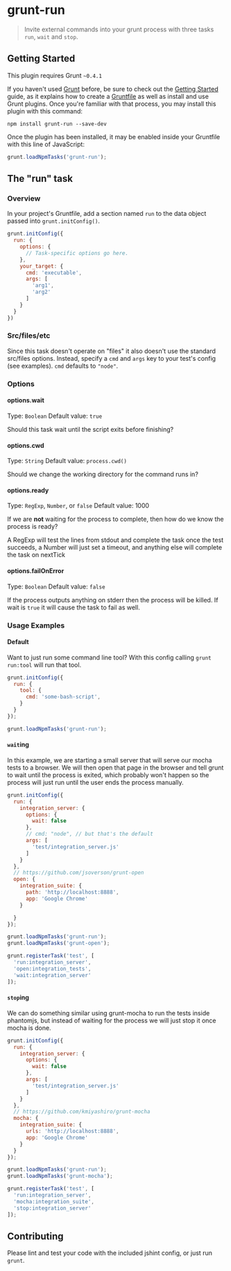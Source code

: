 # grunt-run

> Invite external commands into your grunt process with three tasks `run`, `wait` and `stop`.

## Getting Started
This plugin requires Grunt `~0.4.1`

If you haven't used [Grunt](http://gruntjs.com/) before, be sure to check out the [Getting Started](http://gruntjs.com/getting-started) guide, as it explains how to create a [Gruntfile](http://gruntjs.com/sample-gruntfile) as well as install and use Grunt plugins. Once you're familiar with that process, you may install this plugin with this command:

```shell
npm install grunt-run --save-dev
```

Once the plugin has been installed, it may be enabled inside your Gruntfile with this line of JavaScript:

```js
grunt.loadNpmTasks('grunt-run');
```

## The "run" task

### Overview
In your project's Gruntfile, add a section named `run` to the data object passed into `grunt.initConfig()`.

```js
grunt.initConfig({
  run: {
    options: {
      // Task-specific options go here.
    },
    your_target: {
      cmd: 'executable',
      args: [
        'arg1',
        'arg2'
      ]
    }
  }
})
```

### Src/files/etc

Since this task doesn't operate on "files" it also doesn't use the standard src/files options. Instead, specify a `cmd` and `args` key to your test's config (see examples). `cmd` defaults to `"node"`.


### Options

#### options.wait
Type: `Boolean`
Default value: `true`

Should this task wait until the script exits before finishing?

#### options.cwd
Type: `String`
Default value: `process.cwd()`

Should we change the working directory for the command runs in?

#### options.ready
Type: `RegExp`, `Number`, or `false`
Default value: 1000

If we are **not** waiting for the process to complete, then how do we know the process is ready?

A RegExp will test the lines from stdout and complete the task once the test succeeds, a Number will just set a timeout, and anything else will complete the task on nextTick

#### options.failOnError
Type: `Boolean`
Default value: `false`

If the process outputs anything on stderr then the process will be killed. If wait is `true` it will cause the task to fail as well.

### Usage Examples

#### Default
Want to just run some command line tool? With this config calling `grunt run:tool` will run that tool.

```js
grunt.initConfig({
  run: {
    tool: {
      cmd: 'some-bash-script',
    }
  }
});

grunt.loadNpmTasks('grunt-run');
```

#### `wait`ing
In this example, we are starting a small server that will serve our mocha tests to a browser. We will then open that page in the browser and tell grunt to wait until the process is exited, which probably won't happen so the process will just run until the user ends the process manually.

```js
grunt.initConfig({
  run: {
    integration_server: {
      options: {
        wait: false
      },
      // cmd: "node", // but that's the default
      args: [
        'test/integration_server.js'
      ]
    }
  },
  // https://github.com/jsoverson/grunt-open
  open: {
    integration_suite: {
      path: 'http://localhost:8888',
      app: 'Google Chrome'
    }

  }
});

grunt.loadNpmTasks('grunt-run');
grunt.loadNpmTasks('grunt-open');

grunt.registerTask('test', [
  'run:integration_server',
  'open:integration_tests',
  'wait:integration_server'
]);
```

#### `stop`ing
We can do something similar using grunt-mocha to run the tests inside phantomjs, but instead of waiting for the process we will just stop it once mocha is done.

```js
grunt.initConfig({
  run: {
    integration_server: {
      options: {
        wait: false
      },
      args: [
        'test/integration_server.js'
      ]
    }
  },
  // https://github.com/kmiyashiro/grunt-mocha
  mocha: {
    integration_suite: {
      urls: 'http://localhost:8888',
      app: 'Google Chrome'
    }
  }
});

grunt.loadNpmTasks('grunt-run');
grunt.loadNpmTasks('grunt-mocha');

grunt.registerTask('test', [
  'run:integration_server',
  'mocha:integration_suite',
  'stop:integration_server'
]);
```

## Contributing
Please lint and test your code with the included jshint config, or just run `grunt`.

